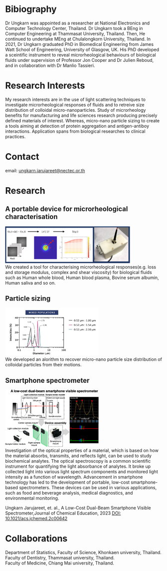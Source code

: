 # Bibiography

Dr Ungkarn was appointed as a researcher at National Electronics and Computer Technology Center, Thailand. Dr Ungkarn took a BEng in Computer Engineering at Thammasat University, Thailand. Then, He continued to undertake MEng at Chulalongkorn University, Thailand. In 2021, Dr Ungkarn graduated PhD in Biomedical Engineering from James Watt School of Engineering, University of Glasgow, UK. His PhD developed a sceintific instrument to reveal microrheological behaviours of biological fluids under supervision of Professor Jon Cooper and Dr Julien Reboud, and in collaboration with Dr Manlio Tassieri.


# Research Interests
My research interests are in the use of light scattering techniques to investigate microrheological responses of fluids and to retreive size distribution of colloidal micro-nanoparticles. Study of microrheology benefits for manufacturing and life sciences research producing precisely defined materials of interest. Whereas, micro-nano particle sizing to create a tools aiming at detection of protein aggregation and antigen-antiboy interactions. Application spans from biological researches to clinical practices.

# Contact
email: ungkarn.jarujareet@nectec.or.th

# Research
## A portable device for microrheological characterisation
<img src="img/device1.jpg" width="400"> <br/>
We created a tool for characterising microrheological responses(e.g. loss and storage modulus, complex and shear viscosity) for biological fluids such as Human whole blood, Human blood plasma, Bovine serum albumin, Human saliva and so on.


## Particle sizing
<img src="img/particle_sizing.jpg" width="300"> <br/>
We developed an alorithm to recover micro-nano particle size distribution of colloidal particles from their motions.


## Smartphone spectrometer
<img src="img/spectro.png" width="300"> <br/>
Investigation of the optical properties of a material, which is based on how the material absorbs, transmits, and reflects light, can be used to study biochemical analytes. The optical spectroscopy is a common scientific instrument for quantifying the light absorbance of analytes. It broke up collected light into various light spectrum components and monitored light intensity as a function of wavelength. 
Advancement in smartphone technology has led to the development of portable, low-cost smartphone-based spectrometers. These devices can be used in various applications, such as food and beverage analysis, medical diagnostics, and environmental monitoring.

Ungkarn Jarujareet, et. al., A Low-Cost Dual-Beam Smartphone Visible Spectrometer,Journal of Chemical Education, 2023 <a href="https://pubs.acs.org/doi/abs/10.1021/acs.jchemed.2c00642">DOI: 10.1021/acs.jchemed.2c00642</a>



# Collaborations
Department of Statistics, Faculty of Science, Khonkaen university, Thailand. <br/>
Faculty of Dentistry, Thammasat university, Thailand. <br/>
Faculty of Medicine, Chiang Mai university, Thailand. <br/>







